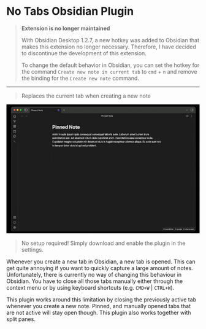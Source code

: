 # No Tabs Obsidian Plugin

> **Extension is no longer maintained**
>
> With Obsidian Desktop 1.2.7, a new hotkey was added to Obsidian that makes this extension no longer necessary. Therefore, I have decided to discontinue the development of this extension.
>
> To change the default behavior in Obsidian, you can set the hotkey for the command `Create new note in current tab` to `cmd` + `n` and remove the binding for the `Create new note` command.

---

> Replaces the current tab when creating a new note

![](https://raw.githubusercontent.com/TS-Tobias/obsidian-no-tabs/master/assets/images/demo.gif)

> No setup required!
> Simply download and enable the plugin in the settings.

Whenever you create a new tab in Obsidian, a new tab is opened. This can get quite annoying if you want to quickly capture a large amount of notes.
Unfortunately, there is currently no way of changing this behaviour in Obsidian.
You have to close all those tabs manually either through the context menu or by using keyboard shortcuts (e.g. `CMD+W` | `CTRL+W`).

This plugin works around this limitation by closing the previously active tab whenever you create a new note. Pinned, and manually opened tabs that are not active will stay open though. This plugin also works together with split panes.
